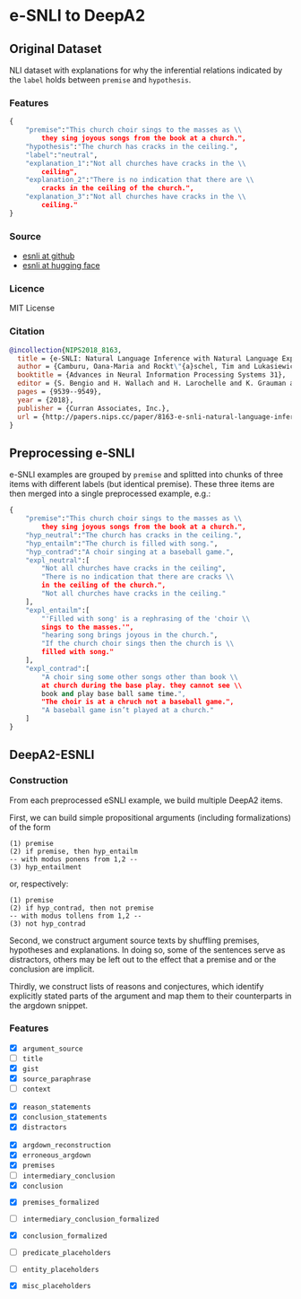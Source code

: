 # e-SNLI to DeepA2

## Original Dataset

NLI dataset with explanations for why the inferential relations indicated by the `label` holds between `premise` and `hypothesis`.

### Features

```python
{
    "premise":"This church choir sings to the masses as \\
        they sing joyous songs from the book at a church.",
    "hypothesis":"The church has cracks in the ceiling.",
    "label":"neutral",
    "explanation_1":"Not all churches have cracks in the \\
        ceiling",
    "explanation_2":"There is no indication that there are \\
        cracks in the ceiling of the church.",
    "explanation_3":"Not all churches have cracks in the \\
        ceiling."
}
```



### Source

* [esnli at github](https://github.com/OanaMariaCamburu/e-SNLI)
* [esnli at hugging face](https://huggingface.co/datasets/esnli)

### Licence

MIT License

### Citation

```bibtex
@incollection{NIPS2018_8163,
  title = {e-SNLI: Natural Language Inference with Natural Language Explanations},
  author = {Camburu, Oana-Maria and Rockt\"{a}schel, Tim and Lukasiewicz, Thomas and Blunsom, Phil},
  booktitle = {Advances in Neural Information Processing Systems 31},
  editor = {S. Bengio and H. Wallach and H. Larochelle and K. Grauman and N. Cesa-Bianchi and R. Garnett},
  pages = {9539--9549},
  year = {2018},
  publisher = {Curran Associates, Inc.},
  url = {http://papers.nips.cc/paper/8163-e-snli-natural-language-inference-with-natural-language-explanations.pdf}
}
```

## Preprocessing e-SNLI

e-SNLI examples are grouped by `premise` and splitted into chunks of three items with different labels (but identical premise). These three items are then merged into a single preprocessed example, e.g.:

```python
{
    "premise":"This church choir sings to the masses as \\
        they sing joyous songs from the book at a church.",
    "hyp_neutral":"The church has cracks in the ceiling.",
    "hyp_entailm":"The church is filled with song.",
    "hyp_contrad":"A choir singing at a baseball game.",
    "expl_neutral":[
        "Not all churches have cracks in the ceiling",
        "There is no indication that there are cracks \\
        in the ceiling of the church.",
        "Not all churches have cracks in the ceiling."
    ],
    "expl_entailm":[
        "'Filled with song' is a rephrasing of the 'choir \\ 
        sings to the masses.'",
        "hearing song brings joyous in the church.",
        "If the church choir sings then the church is \\
        filled with song."
    ],
    "expl_contrad":[
        "A choir sing some other songs other than book \\
        at church during the base play. they cannot see \\
        book and play base ball same time.",
        "The choir is at a chruch not a baseball game.",
        "A baseball game isn’t played at a church."
    ]
}
```

## DeepA2-ESNLI

### Construction

From each preprocessed eSNLI example, we build multiple DeepA2 items.

First, we can build simple propositional arguments (including formalizations) of the form

```
(1) premise
(2) if premise, then hyp_entailm
-- with modus ponens from 1,2 --
(3) hyp_entailment
```

or, respectively:

```
(1) premise
(2) if hyp_contrad, then not premise
-- with modus tollens from 1,2 --
(3) not hyp_contrad
```

Second, we construct argument source texts by shuffling premises, hypotheses and explanations. In doing so, some of the sentences serve as distractors, others may be left out to the effect that a premise and or the conclusion are implicit. 

Thirdly, we construct lists of reasons and conjectures, which identify explicitly stated parts of the argument and map them to their counterparts in the argdown snippet.


### Features

- [x] `argument_source`
- [ ] `title`
- [x] `gist`
- [x] `source_paraphrase`
- [ ] `context`

<!-- -->

- [x] `reason_statements`
- [x] `conclusion_statements`
- [x] `distractors`

<!-- -->

- [x] `argdown_reconstruction`
- [x] `erroneous_argdown`
- [x] `premises`
- [ ] `intermediary_conclusion`
- [x] `conclusion`

<!-- -->

- [x] `premises_formalized`
- [ ] `intermediary_conclusion_formalized`
- [x] `conclusion_formalized`
- [ ] `predicate_placeholders`
- [ ] `entity_placeholders`
- [x] `misc_placeholders`




